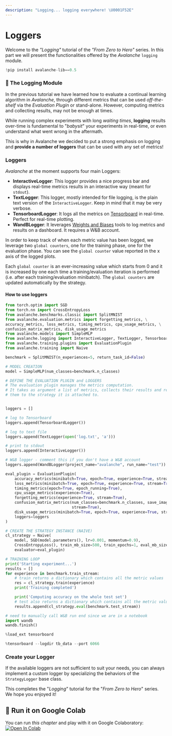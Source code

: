 ```yaml
---
description: "Logging... logging everywhere! \U0001F52E"
---
```


# Loggers

Welcome to the _"Logging"_ tutorial of the _"From Zero to Hero"_ series. In this part we will present the functionalities offered by the _Avalanche_ `logging` module.


```python
!pip install avalanche-lib==0.5
```

### 📑 The Logging Module

In the previous tutorial we have learned how to evaluate a continual learning algorithm in _Avalanche_, through different metrics that can be used _off-the-shelf_ via the _Evaluation Plugin_ or stand-alone. However, computing metrics and collecting results, may not be enough at times.

While running complex experiments with long _waiting times_, **logging** results over-time is fundamental to "_babysit_" your experiments in real-time, or even understand what went wrong in the aftermath.

This is why in Avalanche we decided to put a strong emphasis on logging and **provide a number of loggers** that can be used with any set of metrics!

### Loggers

_Avalanche_ at the moment supports four main Loggers:

* **InteractiveLogger**: This logger provides a nice progress bar and displays real-time metrics results in an interactive way \(meant for `stdout`\).
* **TextLogger**: This logger, mostly intended for file logging, is the plain text version of the `InteractiveLogger`. Keep in mind that it may be very verbose.
* **TensorboardLogger**: It logs all the metrics on [Tensorboard](https://www.tensorflow.org/tensorboard) in real-time. Perfect for real-time plotting.
* **WandBLogger**: It leverages [Weights and Biases](https://wandb.ai/site) tools to log metrics and results on a dashboard. It requires a W&B account.

In order to keep track of when each metric value has been logged, we leverage two `global counters`, one for the training phase, one for the evaluation phase.
You can see the `global counter` value reported in the x axis of the logged plots.

Each `global counter` is an ever-increasing value which starts from 0 and it is increased by one each time a training/evaluation iteration is performed (i.e. after each training/evaluation minibatch).
The `global counters` are updated automatically by the strategy.

#### How to use loggers


```python
from torch.optim import SGD
from torch.nn import CrossEntropyLoss
from avalanche.benchmarks.classic import SplitMNIST
from avalanche.evaluation.metrics import forgetting_metrics, \
accuracy_metrics, loss_metrics, timing_metrics, cpu_usage_metrics, \
confusion_matrix_metrics, disk_usage_metrics
from avalanche.models import SimpleMLP
from avalanche.logging import InteractiveLogger, TextLogger, TensorboardLogger, WandBLogger
from avalanche.training.plugins import EvaluationPlugin
from avalanche.training import Naive

benchmark = SplitMNIST(n_experiences=5, return_task_id=False)

# MODEL CREATION
model = SimpleMLP(num_classes=benchmark.n_classes)

# DEFINE THE EVALUATION PLUGIN and LOGGERS
# The evaluation plugin manages the metrics computation.
# It takes as argument a list of metrics, collects their results and returns
# them to the strategy it is attached to.


loggers = []

# log to Tensorboard
loggers.append(TensorboardLogger())

# log to text file
loggers.append(TextLogger(open('log.txt', 'a')))

# print to stdout
loggers.append(InteractiveLogger())

# W&B logger - comment this if you don't have a W&B account
loggers.append(WandBLogger(project_name="avalanche", run_name="test"))

eval_plugin = EvaluationPlugin(
    accuracy_metrics(minibatch=True, epoch=True, experience=True, stream=True),
    loss_metrics(minibatch=True, epoch=True, experience=True, stream=True),
    timing_metrics(epoch=True, epoch_running=True),
    cpu_usage_metrics(experience=True),
    forgetting_metrics(experience=True, stream=True),
    confusion_matrix_metrics(num_classes=benchmark.n_classes, save_image=True,
                             stream=True),
    disk_usage_metrics(minibatch=True, epoch=True, experience=True, stream=True),
    loggers=loggers
)

# CREATE THE STRATEGY INSTANCE (NAIVE)
cl_strategy = Naive(
    model, SGD(model.parameters(), lr=0.001, momentum=0.9),
    CrossEntropyLoss(), train_mb_size=500, train_epochs=1, eval_mb_size=100,
    evaluator=eval_plugin)

# TRAINING LOOP
print('Starting experiment...')
results = []
for experience in benchmark.train_stream:
    # train returns a dictionary which contains all the metric values
    res = cl_strategy.train(experience)
    print('Training completed')

    print('Computing accuracy on the whole test set')
    # test also returns a dictionary which contains all the metric values
    results.append(cl_strategy.eval(benchmark.test_stream))
```


```python
# need to manually call W&B run end since we are in a notebook
import wandb
wandb.finish()
```


```python
%load_ext tensorboard
```


```python
%tensorboard --logdir tb_data --port 6066
```

### Create your Logger

If the available loggers are not sufficient to suit your needs, you can always implement a custom logger by specializing the behaviors of the `StrategyLogger` base class.

This completes the "_Logging_" tutorial for the "_From Zero to Hero_" series. We hope you enjoyed it!

## 🤝 Run it on Google Colab

You can run _this chapter_ and play with it on Google Colaboratory: [![Open In Colab](https://colab.research.google.com/assets/colab-badge.svg)](https://colab.research.google.com/github/ContinualAI/avalanche/blob/master/notebooks/from-zero-to-hero-tutorial/06_loggers.ipynb)
